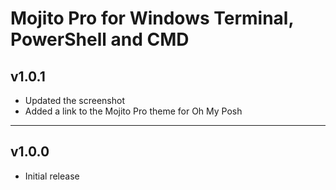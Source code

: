 # Mojito Pro for Windows Terminal, PowerShell and CMD

## v1.0.1

- Updated the screenshot
- Added a link to the Mojito Pro theme for Oh My Posh

___

## v1.0.0

- Initial release
